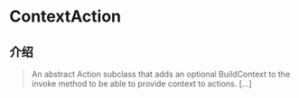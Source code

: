 # ContextAction

## 介绍

> An abstract Action subclass that adds an optional BuildContext to the invoke method to be able to provide context to actions. [...]
